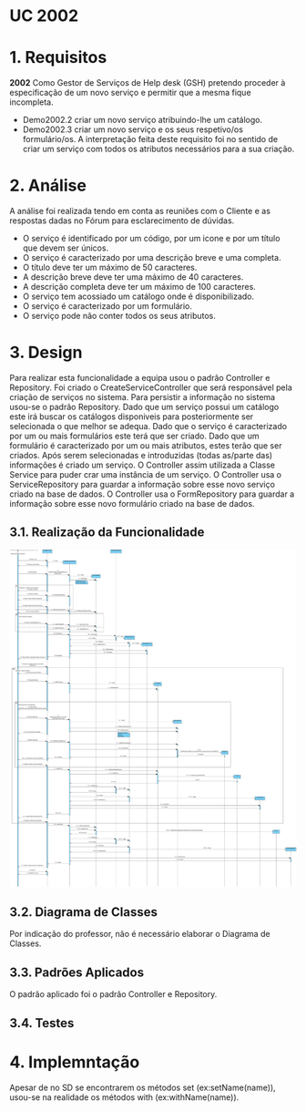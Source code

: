 # UC 2002

# 1. Requisitos
**2002** Como Gestor de Serviços de Help desk (GSH) pretendo proceder à especificação de um novo serviço e permitir que a mesma fique incompleta.
 - Demo2002.2 criar um novo serviço atribuindo-lhe um catálogo.
 - Demo2002.3 criar um novo serviço e os seus respetivo/os formulário/os.
A interpretação feita deste requisito foi no sentido de criar um serviço com todos os atributos necessários para a sua criação.

# 2. Análise
A análise foi realizada tendo em conta as reuniões com o Cliente e as respostas dadas no Fórum para esclarecimento de dúvidas.
- O serviço é identificado por um código, por um icone e por um título que devem ser únicos.
- O serviço é caracterizado por uma descrição breve e uma completa.
- O título deve ter um máximo de 50 caracteres.
- A descrição breve deve ter uma máximo de 40 caracteres.
- A descrição completa deve ter um máximo de 100 caracteres.
- O serviço tem acossiado um catálogo onde é disponibilizado.
- O serviço é caracterizado por um formulário.
- O serviço pode não conter todos os seus atributos.

# 3. Design  
Para realizar esta funcionalidade a equipa usou o padrão Controller e Repository.
Foi criado o CreateServiceController que será responsável pela criação de serviços no sistema.
Para persistir a informação no sistema usou-se o padrão Repository.
Dado que um serviço possui um catálogo este irá buscar os catálogos disponiveis para posteriormente ser selecionada o que melhor se adequa.
Dado que o serviço é caracterizado por um ou mais formulários este terá que ser criado.
Dado que um formulário é caracterizado por um ou mais atributos, estes terão que ser criados.
Após serem selecionadas e introduzidas (todas as/parte das) informações é criado um serviço.
O Controller assim utilizada a Classe Service para puder crar uma instância de um serviço.
O Controller usa o ServiceRepository para guardar a informação sobre esse novo serviço criado na base de dados.
O Controller usa o FormRepository para guardar a informação sobre esse novo formulário criado na base de dados.

## 3.1. Realização da Funcionalidade
![2002_SD](2002_SD.jpg)

## 3.2. Diagrama de Classes
Por indicação do professor, não é necessário elaborar o Diagrama de Classes.

## 3.3. Padrões Aplicados
O padrão aplicado foi o padrão Controller e Repository.

## 3.4. Testes

# 4. Implemntação
Apesar de no SD se encontrarem os métodos set (ex:setName(name)), usou-se na realidade os métodos with (ex:withName(name)).
